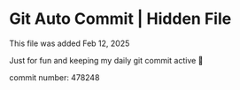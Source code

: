 # Git Auto Commit | Hidden File

This file was added Feb 12, 2025

Just for fun and keeping my daily git commit active 🤪

commit number: 478248
